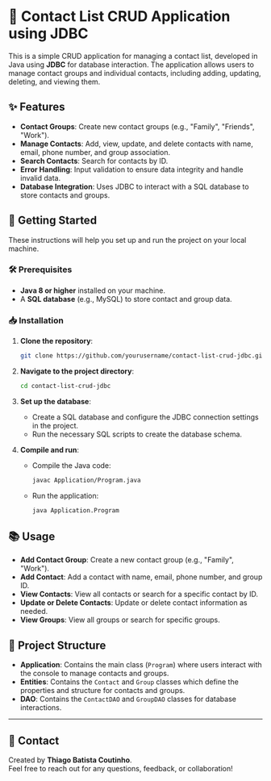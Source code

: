 # 📇 Contact List CRUD Application using JDBC

This is a simple CRUD application for managing a contact list, developed in Java using **JDBC** for database interaction. The application allows users to manage contact groups and individual contacts, including adding, updating, deleting, and viewing them.

## ✨ Features

- **Contact Groups**: Create new contact groups (e.g., "Family", "Friends", "Work").
- **Manage Contacts**: Add, view, update, and delete contacts with name, email, phone number, and group association.
- **Search Contacts**: Search for contacts by ID.
- **Error Handling**: Input validation to ensure data integrity and handle invalid data.
- **Database Integration**: Uses JDBC to interact with a SQL database to store contacts and groups.

## 🚀 Getting Started

These instructions will help you set up and run the project on your local machine.

### 🛠️ Prerequisites

- **Java 8 or higher** installed on your machine.
- A **SQL database** (e.g., MySQL) to store contact and group data.

### 📥 Installation

1. **Clone the repository**:
   ```bash
   git clone https://github.com/yourusername/contact-list-crud-jdbc.git
   ```
   
2. **Navigate to the project directory**:
   ```bash
   cd contact-list-crud-jdbc
   ```

3. **Set up the database**:
   - Create a SQL database and configure the JDBC connection settings in the project.
   - Run the necessary SQL scripts to create the database schema.

4. **Compile and run**:
   - Compile the Java code:
     ```bash
     javac Application/Program.java
     ```
   - Run the application:
     ```bash
     java Application.Program
     ```

## 📚 Usage

- **Add Contact Group**: Create a new contact group (e.g., "Family", "Work").
- **Add Contact**: Add a contact with name, email, phone number, and group ID.
- **View Contacts**: View all contacts or search for a specific contact by ID.
- **Update or Delete Contacts**: Update or delete contact information as needed.
- **View Groups**: View all groups or search for specific groups.

## 📂 Project Structure

- **Application**: Contains the main class (`Program`) where users interact with the console to manage contacts and groups.
- **Entities**: Contains the `Contact` and `Group` classes which define the properties and structure for contacts and groups.
- **DAO**: Contains the `ContactDAO` and `GroupDAO` classes for database interactions.

---

## 👤 Contact

Created by **Thiago Batista Coutinho**.  
Feel free to reach out for any questions, feedback, or collaboration!


